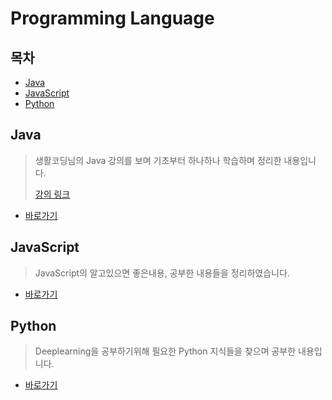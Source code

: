 # Programming Language

## 목차

* [Java](#java)
* [JavaScript](#javascript)
* [Python](#python)

## Java

> 생활코딩님의 Java 강의를 보며 기초부터 하나하나 학습하며 정리한 내용입니다.
>
> [강의 링크](https://opentutorials.org/module/4294)

* [바로가기](./java)



## JavaScript

> JavaScript의 알고있으면 좋은내용, 공부한 내용들을 정리하였습니다.

* [바로가기](./javaScript)

## Python

> Deeplearning을 공부하기위해 필요한 Python 지식들을 찾으며 공부한 내용입니다.

* [바로가기](./python)